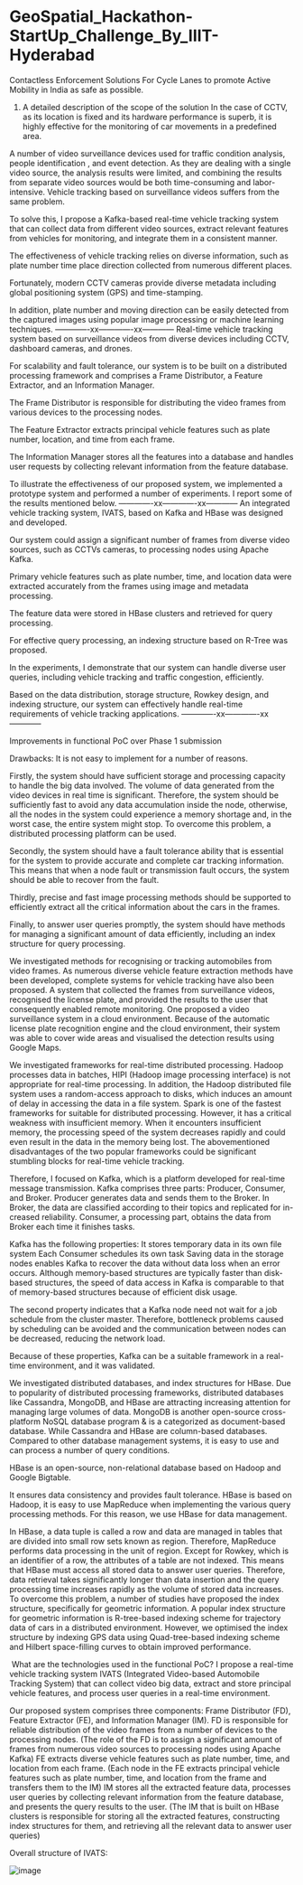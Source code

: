 # GeoSpatial_Hackathon-StartUp_Challenge_By_IIIT-Hyderabad
Contactless Enforcement Solutions For Cycle Lanes to promote Active Mobility in India as safe as possible.


1. A detailed description of the scope of the solution
In the case of CCTV, as its location is fixed and its hardware performance is superb, it is highly effective for the monitoring of car movements in a predefined area. 

A number of video surveillance devices used for traffic condition analysis, people identification , and event detection. As they are dealing with a single video source, the analysis results were limited, and combining the results from separate video sources would be both time-consuming and labor-intensive. Vehicle tracking based on surveillance videos suffers from the same problem. 

To solve this, I propose a Kafka-based real-time vehicle tracking system that can collect data from different video sources, extract relevant features from vehicles for monitoring, and integrate them in a consistent manner.

The effectiveness of vehicle tracking relies on diverse information, such as 
plate number
time
place
direction
collected from numerous different places. 

Fortunately, modern CCTV cameras provide diverse metadata including global positioning system (GPS) and time-stamping. 

In addition, plate number and moving direction can be easily detected from the captured images using popular image processing or machine learning techniques.
————-xx————-xx————
Real-time vehicle tracking system based on surveillance videos from diverse devices including CCTV, dashboard cameras, and drones. 

For scalability and fault tolerance, our system is to be built on a distributed processing framework and comprises a Frame Distributor, a Feature Extractor, and an Information Manager. 

The Frame Distributor is responsible for distributing the video frames from various devices to the processing nodes. 

The Feature Extractor extracts principal vehicle features such as plate number, location, and time from each frame. 

The Information Manager stores all the features into a database and handles user requests by collecting relevant information from the feature database. 

To illustrate the effectiveness of our proposed system, we implemented a prototype system and performed a number of experiments. I report some of the results mentioned below. 
————-xx————-xx————
An integrated vehicle tracking system, IVATS, based on Kafka and HBase was designed and developed. 

Our system could assign a significant number of frames from diverse video sources, such as CCTVs cameras, to processing nodes using Apache Kafka. 

Primary vehicle features such as plate number, time, and location data were extracted accurately from the frames using image and metadata processing. 

The feature data were stored in HBase clusters and retrieved for query processing. 

For effective query processing, an indexing structure based on R-Tree was proposed. 

In the experiments, I demonstrate that our system can handle diverse user queries, including vehicle tracking and traffic congestion, efficiently. 

Based on the data distribution, storage structure, Rowkey design, and indexing structure, our system can effectively handle real-time requirements of vehicle tracking applications. 
————-xx————-xx————

Improvements in functional PoC over Phase 1 submission

Drawbacks:
It is not easy to implement for a number of reasons. 

Firstly, the system should have sufficient storage and processing capacity to handle the big data involved. 
The volume of data generated from the video devices in real time is significant. 
Therefore, the system should be sufficiently fast to avoid any data accumulation inside the node, otherwise, all the nodes in the system could experience a memory shortage and, in the worst case, the entire system might stop. 
To overcome this problem, a distributed processing platform can be used. 

Secondly, the system should have a fault tolerance ability that is essential for the system to provide accurate and complete car tracking information. 
This means that when a node fault or transmission fault occurs, the system should be able to recover from the fault. 

Thirdly, precise and fast image processing methods should be supported to efficiently extract all the critical information about the cars in the frames. 

Finally, to answer user queries promptly, the system should have methods for managing a significant amount of data efficiently, including an index structure for query processing.

We investigated methods for recognising or tracking automobiles from video frames.
As numerous diverse vehicle feature extraction methods have been developed, complete systems for vehicle tracking have also been proposed. 
A system that collected the frames from surveillance videos, recognised the license plate, and provided the results to the user that consequently enabled remote monitoring.
One proposed a video surveillance system in a cloud environment. Because of the automatic license plate recognition engine and the cloud environment, their system was able to cover wide areas and visualised the detection results using Google Maps.

We investigated frameworks for real-time distributed processing. 
Hadoop processes data in batches, HIPI (Hadoop image processing interface) is not appropriate for real-time processing. In addition, the Hadoop distributed file system uses a random-access approach to disks, which induces an amount of delay in accessing the data in a file system. 
Spark is one of the fastest frameworks for suitable for distributed processing. However, it has a critical weakness with insufficient memory. When it encounters insufficient memory, the processing speed of the system decreases rapidly and could even result in the data in the memory being lost. 
The abovementioned disadvantages of the two popular frameworks could be significant stumbling blocks for real-time vehicle tracking. 

Therefore, I focused on Kafka, which is a platform developed for real-time message transmission. Kafka comprises three parts: Producer, Consumer, and Broker. 
Producer generates data and sends them to the Broker. 
In Broker, the data are classified according to their topics and replicated for in- creased reliability. 
Consumer, a processing part, obtains the data from Broker each time it finishes tasks.
 
Kafka has the following properties: 
It stores temporary data in its own file system
Each Consumer schedules its own task 
Saving data in the storage nodes enables Kafka to recover the data without data loss when an error occurs. 
Although memory-based structures are typically faster than disk-based structures, the speed of data access in Kafka is comparable to that of memory-based structures because of efficient disk usage. 

The second property indicates that a Kafka node need not wait for a job schedule from the cluster master. Therefore, bottleneck problems caused by scheduling can be avoided and the communication between nodes can be decreased, reducing the network load. 

Because of these properties, Kafka can be a suitable framework in a real-time environment, and it was validated. 

We investigated distributed databases, and index structures for HBase.
Due to popularity of distributed processing frameworks, distributed databases like Cassandra, MongoDB, and HBase are attracting increasing attention for managing large volumes of data. 
MongoDB is another open-source cross-platform NoSQL database program & is a categorized as document-based database.
While Cassandra and HBase are column-based databases. Compared to other database management systems, it is easy to use and can process a number of query conditions. 

HBase is an open-source, non-relational database based on Hadoop and Google Bigtable. 

It ensures data consistency and provides fault tolerance. 
HBase is based on Hadoop, it is easy to use MapReduce when implementing the various query processing methods. 
For this reason, we use HBase for data management. 

In HBase, a data tuple is called a row and data are managed in tables that are divided into small row sets known as region. 
Therefore, MapReduce performs data processing in the unit of region. 
Except for Rowkey, which is an identifier of a row, the attributes of a table are not indexed. This means that HBase must access all stored data to answer user queries. 
Therefore, data retrieval takes significantly longer than data insertion and the query processing time increases rapidly as the volume of stored data increases. 
To overcome this problem, a number of studies have proposed the index structure, specifically for geometric information. 
A popular index structure for geometric information is R-tree-based indexing scheme for trajectory data of cars in a distributed environment. However, we optimised the index structure by indexing GPS data using Quad-tree-based indexing scheme and Hilbert space-filling curves to obtain improved performance. 


 What are the technologies used in the functional PoC?
I propose a real-time vehicle tracking system IVATS (Integrated Video-based Automobile Tracking System) that can collect video big data, extract and store principal vehicle features, and process user queries in a real-time environment. 

Our proposed system comprises three components: Frame Distributor (FD), Feature Extractor (FE), and Information Manager (IM). 
FD is responsible for reliable distribution of the video frames from a number of devices to the processing nodes. (The role of the FD is to assign a significant amount of frames from numerous video sources to processing nodes using Apache Kafka) 
FE extracts diverse vehicle features such as plate number, time, and location from each frame. (Each node in the FE extracts principal vehicle features such as plate number, time, and location from the frame and transfers them to the IM)
IM stores all the extracted feature data, processes user queries by collecting relevant information from the feature database, and presents the query results to the user. (The IM that is built on HBase clusters is responsible for storing all the extracted features, constructing index structures for them, and retrieving all the relevant data to answer user queries)

Overall structure of IVATS:

![image](https://user-images.githubusercontent.com/108155749/226162739-341c0ba8-8502-49e5-8734-15d3f7e8802f.png)
